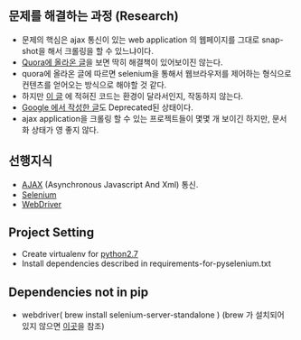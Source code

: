 ## 문제를 해결하는 과정 (Research)
- 문제의 핵심은 ajax 통신이 있는 web application 의 웹페이지를 그대로 snap-shot을 해서 크롤링을 할 수 있느냐이다.
- [Quora에 올라온 글](https://www.quora.com/How-do-I-crawl-a-website-that-loads-content-lazily)을 보면 딱히 해결책이 있어보이진 않는다.
- quora에 올라온 글에 따르면 selenium을 통해서 웹브라우저를 제어하는 형식으로 컨텐츠를 얻어오는 방식으로 해야할 것 같다.
- 하지만 [이 글](http://www.tidbitsofprogramming.com/2014/02/crawling-website-that-loads-content.html) 에 적혀진 코드는 환경이 달라서인지, 작동하지 않는다.
- [Google 에서 작성한 글](https://developers.google.com/webmasters/ajax-crawling/docs/getting-started)도 Deprecated된 상태이다.
- ajax application을 크롤링 할 수 있는 프로젝트들이 몇몇 개 보이긴 하지만, 문서화 상태가 영 좋지 않다. 


## 선행지식
- [AJAX](http://keichee.tistory.com/199) (Asynchronous Javascript And Xml) 통신.
- [Selenium](http://docs.seleniumhq.org/)
- [WebDriver](https://opensource.googleblog.com/2009/05/introducing-webdriver.html) 

## Project Setting
- Create virtualenv for [python2.7](http://pythoninreal.blogspot.kr/2013/12/virtualenv.html)
- Install dependencies described in requirements-for-pyselenium.txt


## Dependencies not in pip 
- webdriver( brew install selenium-server-standalone )
    (brew 가 설치되어 있지 않으면 [이곳](http://brew.sh/index_ko.html)을 참조)




